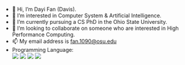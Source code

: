 - 👋 Hi, I’m Dayi Fan (Davis).
- 👀 I’m interested in Computer System & Artificial Intelligence.
- 🌱 I’m currently pursuing a CS PhD in the Ohio State University.
- 💞️ I’m looking to collaborate on someone who are interested in High Performance Computing.
- 📫 My email address is fan.1090@osu.edu
- Programming Language:  
![](https://img.shields.io/badge/Java-important) ![](https://img.shields.io/badge/Python-blue) ![](https://img.shields.io/badge/-C%2B%2B-orange) ![](https://img.shields.io/badge/MATLAB-ff69b4)

<!---
Davis-Fan/Davis-Fan is a ✨ special ✨ repository because its `README.md` (this file) appears on your GitHub profile.
You can click the Preview link to take a look at your changes.
--->
